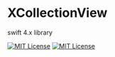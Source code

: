 # XCollectionView
swift 4.x library



[![MIT License](https://img.shields.io/badge/swift-4.x-green.svg)](LICENSE)
[![MIT License](http://img.shields.io/badge/license-MIT-blue.svg?style=flat)](LICENSE)

